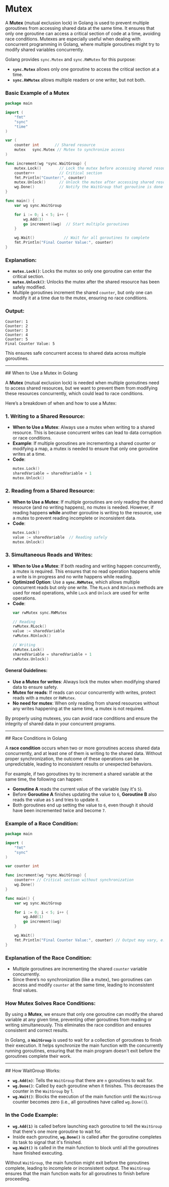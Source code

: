 # Mutex

A **Mutex** (mutual exclusion lock) in Golang is used to prevent multiple goroutines from accessing shared data at the same time. It ensures that only one goroutine can access a critical section of code at a time, avoiding race conditions. Mutexes are especially useful when dealing with concurrent programming in Golang, where multiple goroutines might try to modify shared variables concurrently.

Golang provides `sync.Mutex` and `sync.RWMutex` for this purpose:
- **`sync.Mutex`** allows only one goroutine to access the critical section at a time.
- **`sync.RWMutex`** allows multiple readers or one writer, but not both.

### Basic Example of a Mutex

```go
package main

import (
    "fmt"
    "sync"
    "time"
)

var (
    counter int       // Shared resource
    mutex   sync.Mutex // Mutex to synchronize access
)

func increment(wg *sync.WaitGroup) {
    mutex.Lock()        // Lock the mutex before accessing shared resource
    counter++           // Critical section
    fmt.Println("Counter:", counter)
    mutex.Unlock()      // Unlock the mutex after accessing shared resource
    wg.Done()           // Notify the WaitGroup that goroutine is done
}

func main() {
    var wg sync.WaitGroup

    for i := 0; i < 5; i++ {
        wg.Add(1)
        go increment(&wg)  // Start multiple goroutines
    }

    wg.Wait()             // Wait for all goroutines to complete
    fmt.Println("Final Counter Value:", counter)
}
```

### Explanation:
- **`mutex.Lock()`**: Locks the mutex so only one goroutine can enter the critical section.
- **`mutex.Unlock()`**: Unlocks the mutex after the shared resource has been safely modified.
- Multiple goroutines increment the shared `counter`, but only one can modify it at a time due to the mutex, ensuring no race conditions.

### Output:
```
Counter: 1
Counter: 2
Counter: 3
Counter: 4
Counter: 5
Final Counter Value: 5
```

This ensures safe concurrent access to shared data across multiple goroutines.

<hr>
## When to Use a Mutex in Golang

A **Mutex** (mutual exclusion lock) is needed when multiple goroutines need to access shared resources, but we want to prevent them from modifying these resources concurrently, which could lead to race conditions.

Here’s a breakdown of when and how to use a Mutex:

### 1. Writing to a Shared Resource:
   - **When to Use a Mutex**: Always use a mutex when writing to a shared resource. This is because concurrent writes can lead to data corruption or race conditions.
   - **Example**: If multiple goroutines are incrementing a shared counter or modifying a map, a mutex is needed to ensure that only one goroutine writes at a time.
   - **Code**:
     ```go
     mutex.Lock()
     sharedVariable = sharedVariable + 1
     mutex.Unlock()
     ```

### 2. Reading from a Shared Resource:
   - **When to Use a Mutex**: If multiple goroutines are only reading the shared resource (and no writing happens), no mutex is needed. However, if reading happens **while** another goroutine is writing to the resource, use a mutex to prevent reading incomplete or inconsistent data.
   - **Code**:
     ```go
     mutex.Lock()
     value := sharedVariable  // Reading safely
     mutex.Unlock()
     ```

### 3. Simultaneous Reads and Writes:
   - **When to Use a Mutex**: If both reading and writing happen concurrently, a mutex is required. This ensures that no read operation happens while a write is in progress and no write happens while reading.
   - **Optimized Option**: Use a **`sync.RWMutex`**, which allows multiple concurrent reads but only one write. The `RLock` and `RUnlock` methods are used for read operations, while `Lock` and `Unlock` are used for write operations.
   - **Code**:
     ```go
     var rwMutex sync.RWMutex

     // Reading
     rwMutex.RLock()
     value := sharedVariable
     rwMutex.RUnlock()

     // Writing
     rwMutex.Lock()
     sharedVariable = sharedVariable + 1
     rwMutex.Unlock()
     ```

#### General Guidelines:
- **Use a Mutex for writes**: Always lock the mutex when modifying shared data to ensure safety.
- **Mutex for reads**: If reads can occur concurrently with writes, protect reads with a mutex or `RWMutex`.
- **No need for mutex**: When only reading from shared resources without any writes happening at the same time, a mutex is not required.

By properly using mutexes, you can avoid race conditions and ensure the integrity of shared data in your concurrent programs.

<hr>
## Race Conditions in Golang

A **race condition** occurs when two or more goroutines access shared data concurrently, and at least one of them is writing to the shared data. Without proper synchronization, the outcome of these operations can be unpredictable, leading to inconsistent results or unexpected behaviors.

For example, if two goroutines try to increment a shared variable at the same time, the following can happen:

- **Goroutine A** reads the current value of the variable (say it's `5`).
- Before **Goroutine A** finishes updating the value to `6`, **Goroutine B** also reads the value as `5` and tries to update it.
- Both goroutines end up setting the value to `6`, even though it should have been incremented twice and become `7`.

### Example of a Race Condition:

```go
package main

import (
    "fmt"
    "sync"
)

var counter int

func increment(wg *sync.WaitGroup) {
    counter++ // Critical section without synchronization
    wg.Done()
}

func main() {
    var wg sync.WaitGroup

    for i := 0; i < 5; i++ {
        wg.Add(1)
        go increment(&wg)
    }

    wg.Wait()
    fmt.Println("Final Counter Value:", counter) // Output may vary, e.g., 3 instead of 5
}
```

### Explanation of the Race Condition:
- Multiple goroutines are incrementing the shared `counter` variable concurrently.
- Since there’s no synchronization (like a mutex), two goroutines can access and modify `counter` at the same time, leading to inconsistent final values.

### How Mutex Solves Race Conditions:
By using a **Mutex**, we ensure that only one goroutine can modify the shared variable at any given time, preventing other goroutines from reading or writing simultaneously. This eliminates the race condition and ensures consistent and correct results.

In Golang, a **`WaitGroup`** is used to wait for a collection of goroutines to finish their execution. It helps synchronize the main function with the concurrently running goroutines, ensuring that the main program doesn't exit before the goroutines complete their work.

<hr>
## How WaitGroup Works:

- **`wg.Add(n)`**: Tells the `WaitGroup` that there are `n` goroutines to wait for.
- **`wg.Done()`**: Called by each goroutine when it finishes. This decreases the counter in the `WaitGroup` by 1.
- **`wg.Wait()`**: Blocks the execution of the main function until the `WaitGroup` counter becomes zero (i.e., all goroutines have called `wg.Done()`).

### In the Code Example:
- **`wg.Add(1)`** is called before launching each goroutine to tell the `WaitGroup` that there's one more goroutine to wait for.
- Inside each goroutine, **`wg.Done()`** is called after the goroutine completes its task to signal that it's finished.
- **`wg.Wait()`** is called in the main function to block until all the goroutines have finished executing.

Without `WaitGroup`, the main function might exit before the goroutines complete, leading to incomplete or inconsistent output. The `WaitGroup` ensures that the main function waits for all goroutines to finish before proceeding.